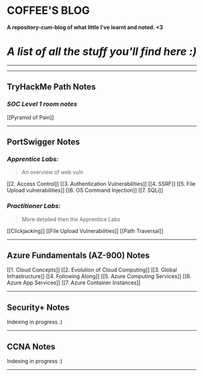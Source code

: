 
# **COFFEE'S BLOG**

**A repository-cum-blog of what little I've learnt and noted. <3**

# *A list of all the stuff you'll find here :)*

****
****
## TryHackMe Path Notes

### *SOC Level 1 room notes*

[[Pyramid of Pain]]

****
## PortSwigger  Notes

### *Apprentice Labs:*

> An overview of web vuln

[[2. Access Control]]
[[3. Authentication Vulnerabilities]]
[[4. SSRF]]
[[5. File Upload vulnerabilities]]
[[6. OS Command Injection]]
[[7. SQLi]]

### *Practitioner Labs:*

> More detailed then the Apprentice Labs

[[Clickjacking]]
[[File Upload Vulnerabilities]]
[[Path Traversal]]

****
## Azure Fundamentals (AZ-900) Notes

[[1. Cloud Concepts]]
[[2. Evolution of Cloud Computing]]
[[3. Global Infrastructure]]
[[4. Following Along]]
[[5. Azure Computing Services]]
[[6. Azure App Services]]
[[7. Azure Container Instances]]

****
## Security+ Notes

Indexing in progress :)

****
## CCNA Notes 

Indexing in progress :)

****
